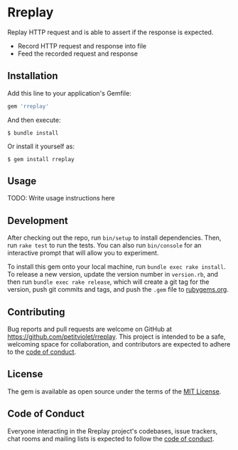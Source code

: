 # Rreplay

Replay HTTP request and is able to assert if the response is expected.

- Record HTTP request and response into file
- Feed the recorded request and response

## Installation

Add this line to your application's Gemfile:

```ruby
gem 'rreplay'
```

And then execute:

    $ bundle install

Or install it yourself as:

    $ gem install rreplay

## Usage

TODO: Write usage instructions here

## Development

After checking out the repo, run `bin/setup` to install dependencies. Then, run `rake test` to run the tests. You can also run `bin/console` for an interactive prompt that will allow you to experiment.

To install this gem onto your local machine, run `bundle exec rake install`. To release a new version, update the version number in `version.rb`, and then run `bundle exec rake release`, which will create a git tag for the version, push git commits and tags, and push the `.gem` file to [rubygems.org](https://rubygems.org).

## Contributing

Bug reports and pull requests are welcome on GitHub at https://github.com/petitviolet/rreplay. This project is intended to be a safe, welcoming space for collaboration, and contributors are expected to adhere to the [code of conduct](https://github.com/petitviolet/rreplay/blob/master/CODE_OF_CONDUCT.md).


## License

The gem is available as open source under the terms of the [MIT License](https://opensource.org/licenses/MIT).

## Code of Conduct

Everyone interacting in the Rreplay project's codebases, issue trackers, chat rooms and mailing lists is expected to follow the [code of conduct](https://github.com/petitviolet/rreplay/blob/master/CODE_OF_CONDUCT.md).
